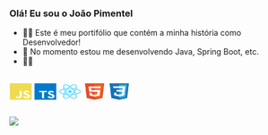 ### Olá! Eu sou o João Pimentel
           
    
- 🧍‍♂️ Este é meu portifólio que contém a minha história como Desenvolvedor! 
- 🌱 No momento estou me desenvolvendo Java, Spring Boot, etc.
- 🍔🍟      
                                 
                                                
                 
 <div style="display: inline_block"><br>
  <img align="center" alt="Joao-Js" height="30" width="40" src="https://raw.githubusercontent.com/devicons/devicon/master/icons/javascript/javascript-plain.svg">
  <img align="center" alt="Joao-Ts" height="30" width="40" src="https://raw.githubusercontent.com/devicons/devicon/master/icons/typescript/typescript-plain.svg">
  <img align="center" alt="Joao-React" height="30" width="40" src="https://raw.githubusercontent.com/devicons/devicon/master/icons/react/react-original.svg">
  <img align="center" alt="Joao-HTML" height="30" width="40" src="https://raw.githubusercontent.com/devicons/devicon/master/icons/html5/html5-original.svg">
  <img align="center" alt="Joao-CSS" height="30" width="40" src="https://raw.githubusercontent.com/devicons/devicon/master/icons/css3/css3-original.svg">
</div>
    
   
##


<div>
   <a href="https://www.linkedin.com/in/jo%C3%A3o-vitor-de-almeida-pimentel-831787186/" target="_blank"><img src="https://img.shields.io/badge/LinkedIn-0077B5?style=for-the-badge&logo=linkedin&logoColor=white" target="_blank"></a> 
</div
